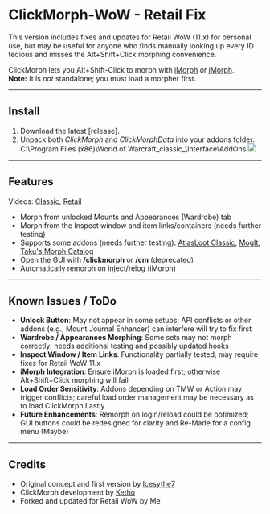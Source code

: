 # ClickMorph-WoW - Retail Fix

This version includes fixes and updates for Retail WoW (11.x) for personal use, but may be useful for anyone who finds manually looking up every ID tedious and misses the Alt+Shift+Click morphing convenience.  

ClickMorph lets you Alt+Shift-Click to morph with [iMorph](https://www.ownedcore.com/forums/wow-classic/wow-classic-general/799754-wow-classic-morpher.html) or [jMorph](https://www.ownedcore.com/forums/world-of-warcraft/world-of-warcraft-bots-programs/795619-jmorph-tmorph-morpher-recreated.html).  
**Note:** It is _not_ standalone; you must load a morpher first.

---

## Install

1. Download the latest [release].  
2. Unpack both *ClickMorph* and *ClickMorphData* into your addons folder:  
C:\Program Files (x86)\World of Warcraft_classic_\Interface\AddOns
![](https://i.imgur.com/3clJHLW.png)

---

## Features

Videos: [Classic](https://streamable.com/m601s), [Retail](https://streamable.com/5rlll)  

* Morph from unlocked Mounts and Appearances (Wardrobe) tab  
* Morph from the Inspect window and item links/containers (needs further testing)  
* Supports some addons (needs further testing): [AtlasLoot Classic](https://www.curseforge.com/wow/addons/atlaslootclassic), [MogIt](https://www.curseforge.com/wow/addons/mogit), [Taku's Morph Catalog](https://www.curseforge.com/wow/addons/takus-morph-catalog)  
* Open the GUI with **/clickmorph** or **/cm** (deprecated)  
* Automatically remorph on inject/relog (iMorph)  

---

## Known Issues / ToDo

* **Unlock Button**: May not appear in some setups; API conflicts or other addons (e.g., Mount Journal Enhancer) can interfere will try to fix first
* **Wardrobe / Appearances Morphing**: Some sets may not morph correctly; needs additional testing and possibly updated hooks  
* **Inspect Window / Item Links**: Functionality partially tested; may require fixes for Retail WoW 11.x  
* **iMorph Integration**: Ensure iMorph is loaded first; otherwise Alt+Shift+Click morphing will fail  
* **Load Order Sensitivity**: Addons depending on TMW or Action may trigger conflicts; careful load order management may be necessary  as to load ClickMorph Lastly
* **Future Enhancements**: Remorph on login/reload could be optimized; GUI buttons could be redesigned for clarity and Re-Made for a config menu (Maybe)

---

## Credits

* Original concept and first version by [Icesythe7](https://www.ownedcore.com/forums/world-of-warcraft/world-of-warcraft-general/wow-ui-macros-talent-specs/785473-clickmog-addon-lucidmorph.html)  
* ClickMorph development by [Ketho](https://github.com/ketho-wow/ClickMorph)  
* Forked and updated for Retail WoW by Me
